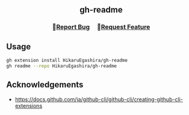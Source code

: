 <h2 align="center">
    <p align="center">gh-readme</p>
</h2>


<h3 align="center">
🔹<a  href="https://github.com/HikaruEgashira/gh-readme/issues">Report Bug</a> &nbsp; &nbsp;
🔹<a  href="https://github.com/HikaruEgashira/gh-readme/issues">Request Feature</a>
</h3>

## Usage

```bash
gh extension install HikaruEgashira/gh-readme
gh readme --repo HikaruEgashira/gh-readme
```
  
## Acknowledgements

- https://docs.github.com/ja/github-cli/github-cli/creating-github-cli-extensions
